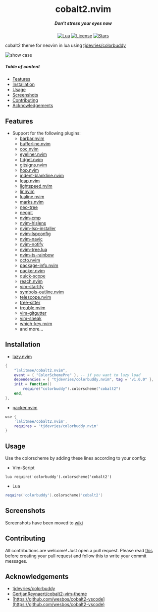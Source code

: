 <div align="center">

# cobalt2.nvim

##### Don't stress your eyes now

[![Lua](https://img.shields.io/badge/Lua-blue.svg?style=for-the-badge&logo=lua)](http://www.lua.org)
[![License](https://img.shields.io/github/license/lalitmee/cobalt2.nvim?color=%23FFC600&style=for-the-badge)](https://github.com/lalitmee/cobalt2.nvim/blob/main/LICENSE)
[![Stars](https://img.shields.io/github/stars/lalitmee/cobalt2.nvim?style=for-the-badge)](https://github.com/lalitmee/cobalt2.nvim/stargazers)

</div>

cobalt2 theme for neovim in lua using [tjdevries/colorbuddy](https://github.com/tjdevries/colorbuddy.nvim)

![show case](https://user-images.githubusercontent.com/10762218/197936892-5b8179d2-567d-4e94-981f-7c0a8b0108c0.png "cobalt2 theme for lua and javascript")

##### Table of content

- [Features](#features)
- [Installation](#installation)
- [Usage](#usage)
- [Screenshots](#screenshots)
- [Contributing](#contributing)
- [Acknowledgements](#acknowledgements)

## Features

- Support for the following plugins:
  - [barbar.nvim](https://github.com/romgrk/barbar.nvim)
  - [bufferline.nvim](https://github.com/akinsho/bufferline.nvim)
  - [coc.nvim](https://github.com/neoclide/coc.nvim)
  - [eyeliner.nvim](https://github.com/jinh0/eyeliner.nvim)
  - [fidget.nvim](https://github.com/j-hui/fidget.nvim)
  - [gitsigns.nvim](https://github.com/lewis6991/gitsigns.nvim)
  - [hop.nvim](https://github.com/phaazon/hop.nvim)
  - [indent-blankline.nvim](https://github.com/lukas-reineke/indent-blankline.nvim)
  - [leap.nvim](https://github.com/ggandor/leap.nvim)
  - [lightspeed.nvim](https://github.com/ggandor/lightspeed.nvim)
  - [lir.nvim](https://github.com/tamago324/lir.nvim)
  - [lualine.nvim](https://github.com/nvim-lualine/lualine.nvim)
  - [marks.nvim](https://github.com/chentau/marks.nvim)
  - [neo-tree](https://github.com/nvim-neo-tree/neo-tree.nvim)
  - [neogit](https://github.com/TimUntersberger/neogit)
  - [nvim-cmp](https://github.com/hrsh7th/nvim-cmp)
  - [nvim-hlslens](https://github.com/kevinhwang91/nvim-hlslens)
  - [nvim-lsp-installer](https://github.com/williamboman/nvim-lsp-installer)
  - [nvim-lspconfig](https://github.com/neovim/nvim-lspconfig)
  - [nvim-navic](https://github.com/SmiteshP/nvim-navic)
  - [nvim-notify](https://github.com/rcarriga/nvim-notify)
  - [nvim-tree.lua](https://github.com/kyazdani42/nvim-tree.lua)
  - [nvim-ts-rainbow](https://github.com/p00f/nvim-ts-rainbow)
  - [octo.nvim](https://github.com/pwntester/octo.nvim)
  - [package-info.nvim](https://github.com/vuki656/package-info.nvim)
  - [packer.nvim](https://github.com/wbthomason/packer.nvim)
  - [quick-scope](https://github.com/unblevable/quick-scope)
  - [reach.nvim](https://github.com/toppair/reach.nvim)
  - [vim-startify](https://github.com/mhinz/vim-startify)
  - [symbols-outline.nvim](https://github.com/simrat39/symbols-outline.nvim)
  - [telescope.nvim](https://github.com/nvim-telescope/telescope.nvim)
  - [tree-sitter](https://github.com/tree-sitter/tree-sitter)
  - [trouble.nvim](https://github.com/folke/trouble.nvim)
  - [vim-gitgutter](https://github.com/airblade/vim-gitgutter)
  - [vim-sneak](https://github.com/justinmk/vim-sneak)
  - [which-key.nvim](https://github.com/folke/which-key.nvim)
  - and more...

## Installation

- [lazy.nvim](https://github.com/folke/lazy.nvim)

```lua
{
    "lalitmee/cobalt2.nvim",
    event = { "ColorSchemePre" }, -- if you want to lazy load
    dependencies = { "tjdevries/colorbuddy.nvim", tag = "v1.0.0" },
    init = function()
        require("colorbuddy").colorscheme("cobalt2")
    end,
},
```

- [packer.nvim](https://github.com/wbthomason/packer.nvim)

```lua
use {
    'lalitmee/cobalt2.nvim',
    requires = 'tjdevries/colorbuddy.nvim'
}
```

## Usage

Use the colorscheme by adding these lines according to your config:

- Vim-Script

```vim
lua require('colorbuddy').colorscheme('cobalt2')
```

- Lua

```lua
require('colorbuddy').colorscheme('cobalt2')
```

## Screenshots

Screenshots have been moved to [wiki](https://github.com/lalitmee/cobalt2.nvim/wiki/Screenshots)

## Contributing

All contributions are welcome! Just open a pull request. Please read [this](https://cbea.ms/git-commit)
before creating your pull request and follow this to write your commit messages.

## Acknowledgements

- [tjdevries/colorbuddy](https://github.com/tjdevries/colorbuddy.nvim)
- [GertjanReynaert/cobalt2-vim-theme](https://github.com/GertjanReynaert/cobalt2-vim-theme)
- [https://github.com/wesbos/cobalt2-vscode](https://github.com/wesbos/cobalt2-vscode)
